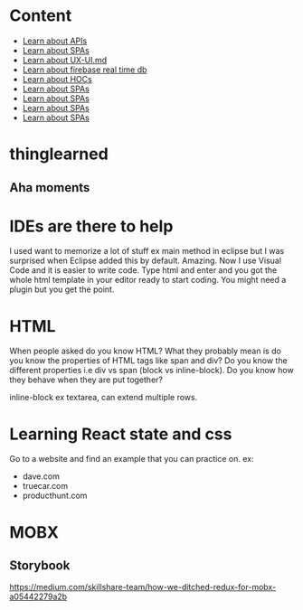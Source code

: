 # Content
* [Learn about APIs](API.md)
* [Learn about SPAs](SPA.md)
* [Learn about UX-UI.md](UX-UI.md.md)
* [Learn about firebase real time db](firebase.md)
* [Learn about HOCs](HigherOrderComponents.md)
* [Learn about SPAs](SPA.md)
* [Learn about SPAs](SPA.md)
* [Learn about SPAs](SPA.md)
* [Learn about SPAs](SPA.md)

# thinglearned
## Aha moments

# IDEs are there to help
I used want to memorize a lot of stuff ex main method in eclipse but I was surprised when Eclipse added this by default. Amazing. Now I use Visual Code and it is easier to write code. Type html and enter and you got the whole html template in your editor ready to start coding. You might need a plugin but you get the point.

 # HTML
 When people asked do you know HTML? What they probably mean is do you know the properties of HTML tags like span and div? Do you know the different properties i.e div vs span (block vs inline-block). Do you know how they behave when they are put together?

inline-block ex textarea, can extend multiple rows.

# Learning React state and css
Go to a website and find an example that you can practice on.
ex:
* dave.com
* truecar.com
* producthunt.com


# MOBX
## Storybook
https://medium.com/skillshare-team/how-we-ditched-redux-for-mobx-a05442279a2b
